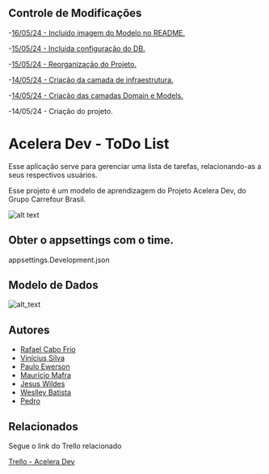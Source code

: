 ## Controle de Modificações


-[16/05/24 - Incluído imagem do Modelo no README.](https://github.com/raffacabofrio/acelera-dev-todo-list/pull/8)

-[15/05/24 - Incluida configuração do DB.](https://github.com/raffacabofrio/acelera-dev-todo-list/pull/5)

-[15/05/24 - Reorganização do Projeto.](https://github.com/raffacabofrio/acelera-dev-todo-list/pull/4)

-[14/05/24 - Criação da camada de infraestrutura.](https://github.com/raffacabofrio/acelera-dev-todo-list/pull/34)

-[14/05/24 - Criação das camadas Domain e Models.](https://github.com/raffacabofrio/acelera-dev-todo-list/pull/1)

-14/05/24 - Criação do projeto.


# Acelera Dev - ToDo List

Esse aplicação serve para gerenciar uma lista de tarefas, relacionando-as a seus respectivos usuários.

Esse projeto é um modelo de aprendizagem do Projeto Acelera Dev, do Grupo Carrefour Brasil.

![alt text](https://media.licdn.com/dms/image/D4D0BAQGrE_UnFL8plQ/company-logo_200_200/0/1708908772188/grupocarrefourbrasil_logo?e=1723680000&v=beta&t=s8_oIbxqF4K8COSGT4kCYgzU0YLA9u0mKqZForzdB0I)

## Obter o appsettings com o time.
appsettings.Development.json
## Modelo de Dados
![alt_text](https://github.com/raffacabofrio/acelera-dev-todo-list/blob/main/docs/MODELO.drawio.png)
## Autores

- [Rafael Cabo Frio](https://github.com/raffacabofrio)
- [Vinícius Silva](https://github.com/viniciusapsilva)
- [Paulo Ewerson](https://github.com/PauloEwerson)
- [Maurício Mafra](https://github.com/Mauricio-Mafra)
- [Jesus Wildes](https://github.com/GhortheBrute)
- [Weslley Batista](https://github.com/wesbats)
- [Pedro](https://github.com/eusouumx1)


## Relacionados

Segue o link do Trello relacionado

[Trello - Acelera Dev](https://trello.com/b/zJeRGV84/acelera-dev-todo-list)

